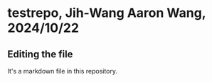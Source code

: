 # testrepo, Jih-Wang Aaron Wang, 2024/10/22

## Editing the file

It's a markdown file in this repository.

